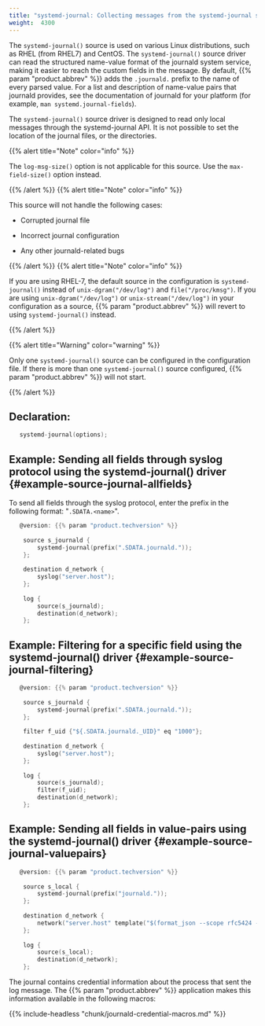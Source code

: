 ```yaml
---
title: "systemd-journal: Collecting messages from the systemd-journal system log storage"
weight:  4300
---
```

<!-- DISCLAIMER: This file is based on the syslog-ng Open Source Edition documentation https://github.com/balabit/syslog-ng-ose-guides/commit/2f4a52ee61d1ea9ad27cb4f3168b95408fddfdf2 and is used under the terms of The syslog-ng Open Source Edition Documentation License. The file has been modified by Axoflow. -->

The `systemd-journal()` source is used on various Linux distributions, such as RHEL (from RHEL7) and CentOS. The `systemd-journal()` source driver can read the structured name-value format of the journald system service, making it easier to reach the custom fields in the message. By default, {{% param "product.abbrev" %}} adds the `.journald.` prefix to the name of every parsed value. For a list and description of name-value pairs that journald provides, see the documentation of journald for your platform (for example, `man systemd.journal-fields`).

The `systemd-journal()` source driver is designed to read only local messages through the <span>systemd-journal</span> API. It is not possible to set the location of the journal files, or the directories.

{{% alert title="Note" color="info" %}}

The `log-msg-size()` option is not applicable for this source. Use the `max-field-size()` option instead.

{{% /alert %}} {{% alert title="Note" color="info" %}}

This source will not handle the following cases:

  - Corrupted journal file

  - Incorrect journal configuration

  - Any other journald-related bugs

{{% /alert %}} {{% alert title="Note" color="info" %}}

If you are using RHEL-7, the default source in the configuration is `systemd-journal()` instead of `unix-dgram("/dev/log")` and `file("/proc/kmsg")`. If you are using `unix-dgram("/dev/log")` or `unix-stream("/dev/log")` in your configuration as a source, {{% param "product.abbrev" %}} will revert to using `systemd-journal()` instead.

{{% /alert %}}

{{% alert title="Warning" color="warning" %}}

Only one `systemd-journal()` source can be configured in the configuration file. If there is more than one `systemd-journal()` source configured, {{% param "product.abbrev" %}} will not start.

{{% /alert %}}


## Declaration:

```c
   systemd-journal(options);
```



## Example: Sending all fields through syslog protocol using the systemd-journal() driver {#example-source-journal-allfields}

To send all fields through the syslog protocol, enter the prefix in the following format: "`.SDATA.<name>`".

```c
   @version: {{% param "product.techversion" %}}
    
    source s_journald {
        systemd-journal(prefix(".SDATA.journald."));
    };
    
    destination d_network {
        syslog("server.host");
    };
    
    log {
        source(s_journald);
        destination(d_network);
    };
```



## Example: Filtering for a specific field using the systemd-journal() driver {#example-source-journal-filtering}

```c
   @version: {{% param "product.techversion" %}}
    
    source s_journald {
        systemd-journal(prefix(".SDATA.journald."));
    };
    
    filter f_uid {"${.SDATA.journald._UID}" eq "1000"};
    
    destination d_network {
        syslog("server.host");
    };
    
    log {
        source(s_journald);
        filter(f_uid);
        destination(d_network);
    };
```



## Example: Sending all fields in value-pairs using the systemd-journal() driver {#example-source-journal-valuepairs}

```c
   @version: {{% param "product.techversion" %}}
    
    source s_local {
        systemd-journal(prefix("journald."));
    };
    
    destination d_network {
        network("server.host" template("$(format_json --scope rfc5424 --key journald.*)\n"));
    };
    
    log {
        source(s_local);
        destination(d_network);
    };
```


The journal contains credential information about the process that sent the log message. The {{% param "product.abbrev" %}} application makes this information available in the following macros:

{{% include-headless "chunk/journald-credential-macros.md" %}}
